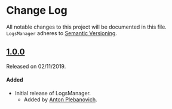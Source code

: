 # Change Log
All notable changes to this project will be documented in this file.
`LogsManager` adheres to [Semantic Versioning](http://semver.org/).

## [1.0.0](https://github.com/APUtils/LogsManager/releases/tag/1.0.0)
Released on 02/11/2019.

#### Added
- Initial release of LogsManager.
  - Added by [Anton Plebanovich](https://github.com/anton-plebanovich).
